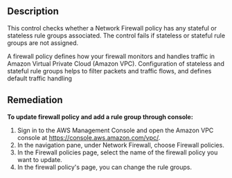 ## Description

This control checks whether a Network Firewall policy has any stateful or stateless rule groups associated. The control fails if stateless or stateful rule groups are not assigned.

A firewall policy defines how your firewall monitors and handles traffic in Amazon Virtual Private Cloud (Amazon VPC). Configuration of stateless and stateful rule groups helps to filter packets and traffic flows, and defines default traffic handling

## Remediation

**To update firewall policy and add a rule group through console:**

1. Sign in to the AWS Management Console and open the Amazon VPC console at https://console.aws.amazon.com/vpc/.
2. In the navigation pane, under Network Firewall, choose Firewall policies.
3. In the Firewall policies page, select the name of the firewall policy you want to update.
4. In the firewall policy's page, you can change the rule groups.